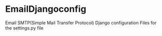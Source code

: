 # EmailDjangoconfig
Email SMTP(Simple Mail Transfer Protocol) Django configuration Files for the settings.py file
